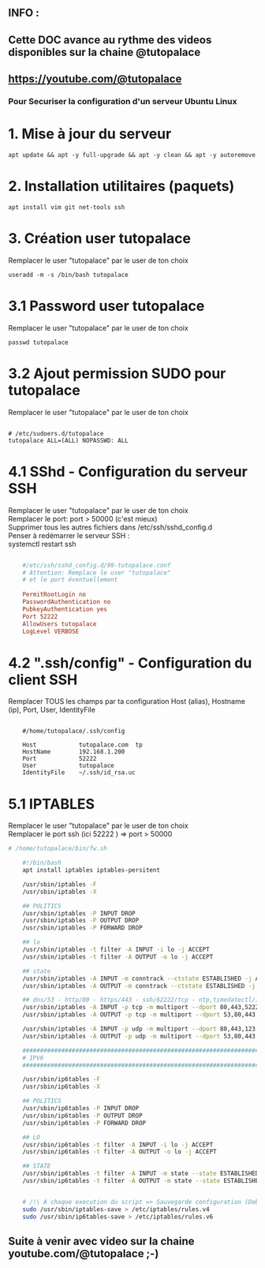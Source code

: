 
## INFO : 
## Cette DOC avance au rythme des videos disponibles sur la chaine @tutopalace
## https://youtube.com/@tutopalace


### Pour Securiser la configuration d'un serveur Ubuntu Linux


# 1. Mise à jour du serveur  

	apt update && apt -y full-upgrade && apt -y clean && apt -y autoremove


# 2. Installation utilitaires (paquets)   

	apt install vim git net-tools ssh


# 3. Création user tutopalace  
Remplacer le user "tutopalace" par le user de ton choix   

	useradd -m -s /bin/bash tutopalace


# 3.1 Password user tutopalace
Remplacer le user "tutopalace" par le user de ton choix  

	passwd tutopalace


# 3.2 Ajout permission SUDO pour tutopalace 
Remplacer le user "tutopalace" par le user de ton choix  

````tutopalace.sudo

# /etc/sudoers.d/tutopalace
tutopalace ALL=(ALL) NOPASSWD: ALL

````

# 4.1 SShd - Configuration du serveur SSH
Remplacer le user "tutopalace" par le user de ton choix  
Remplacer le port:  port > 50000 (c'est mieux)  
Supprimer tous les autres fichiers dans /etc/ssh/sshd_config.d  
Penser à redémarrer le serveur SSH :    
systemctl restart ssh

````/etc/ssh/sshd_config.d/99-tutopalace.conf

    #/etc/ssh/sshd_config.d/99-tutopalace.conf
    # Attention: Remplace le user "tutopalace" 
    # et le port éventuellement 
    
    PermitRootLogin no
    PasswordAuthentication no
    PubkeyAuthentication yes
    Port 52222
    AllowUsers tutopalace
    LogLevel VERBOSE

````


# 4.2 ".ssh/config" - Configuration du client SSH 
Remplacer TOUS les champs par ta configuration  Host (alias), Hostname (ip), Port, User, IdentityFile 


````config

    #/home/tutopalace/.ssh/config

    Host      	    tutopalace.com  tp 
    HostName  	    192.168.1.200
    Port      	    52222
    User      	    tutopalace
    IdentityFile    ~/.ssh/id_rsa.uc

````


# 5.1 IPTABLES
Remplacer le user "tutopalace" par le user de ton choix  
Remplacer le port ssh (ici 52222 ) =>   port > 50000

````fw.sh
# /home/tutopalace/bin/fw.sh

    #!/bin/bash
    apt install iptables iptables-persitent 

    /usr/sbin/iptables -F
    /usr/sbin/iptables -X

    ## POLITICS
    /usr/sbin/iptables -P INPUT DROP
    /usr/sbin/iptables -P OUTPUT DROP
    /usr/sbin/iptables -P FORWARD DROP

    ## lo
    /usr/sbin/iptables -t filter -A INPUT -i lo -j ACCEPT
    /usr/sbin/iptables -t filter -A OUTPUT -o lo -j ACCEPT

    ## state
    /usr/sbin/iptables -A INPUT -m conntrack --ctstate ESTABLISHED -j ACCEPT
    /usr/sbin/iptables -A OUTPUT -m conntrack --ctstate ESTABLISHED -j ACCEPT

    ## dns/53 - http/80 - https/443 - ssh/62222/tcp - ntp,timedatectl/123/udp
    /usr/sbin/iptables -A INPUT -p tcp -m multiport --dport 80,443,52222 -j ACCEPT
    /usr/sbin/iptables -A OUTPUT -p tcp -m multiport --dport 53,80,443,52222 -j ACCEPT

    /usr/sbin/iptables -A INPUT -p udp -m multiport --dport 80,443,123 -j ACCEPT
    /usr/sbin/iptables -A OUTPUT -p udp -m multiport --dport 53,80,443,123 -j ACCEPT

    #################################################################################
    # IPV6
    #################################################################################

    /usr/sbin/ip6tables -F
    /usr/sbin/ip6tables -X

    ## POLITICS
    /usr/sbin/ip6tables -P INPUT DROP
    /usr/sbin/ip6tables -P OUTPUT DROP
    /usr/sbin/ip6tables -P FORWARD DROP

    ## LO
    /usr/sbin/ip6tables -t filter -A INPUT -i lo -j ACCEPT
    /usr/sbin/ip6tables -t filter -A OUTPUT -o lo -j ACCEPT

    ## STATE
    /usr/sbin/ip6tables -t filter -A INPUT -m state --state ESTABLISHED,RELATED -j ACCEPT
    /usr/sbin/ip6tables -t filter -A OUTPUT -m state --state ESTABLISHED,RELATED -j ACCEPT


    # /!\ A chaque execution du script => Sauvegarde configuration (Debian/Ubuntu) :
    sudo /usr/sbin/iptables-save > /etc/iptables/rules.v4
    sudo /usr/sbin/ip6tables-save > /etc/iptables/rules.v6

````




## Suite à venir avec video sur la chaine youtube.com/@tutopalace  ;-)


